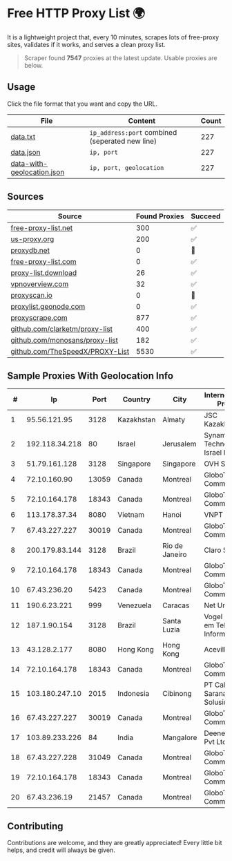 
# Free HTTP Proxy List 🌍

It is a lightweight project that, every 10 minutes, scrapes lots of free-proxy sites, validates if it works, and serves a clean proxy list.


> Scraper found **7547** proxies at the latest update. Usable proxies are below.

## Usage

Click the file format that you want and copy the URL.


|File|Content|Count|
|----|-------|-----|
|[data.txt](https://raw.githubusercontent.com/themiralay/Proxy-List-World/master/data.txt)|`ip_address:port` combined (seperated new line)|227|
|[data.json](https://raw.githubusercontent.com/themiralay/Proxy-List-World/master/data.json)|`ip, port`|227|
|[data-with-geolocation.json](https://raw.githubusercontent.com/themiralay/Proxy-List-World/master/data-with-geolocation.json)|`ip, port, geolocation`|227|

## Sources

|Source|Found Proxies|Succeed|
|------|-------------|-------|
|[free-proxy-list.net](https://free-proxy-list.net)|300|✅|
|[us-proxy.org](https://www.us-proxy.org)|200|✅|
|[proxydb.net](http://proxydb.net)|0|🚫|
|[free-proxy-list.com](https://free-proxy-list.com/?page=&port=&type%5B%5D=http&type%5B%5D=https&up_time=0&search=Search)|0|✅|
|[proxy-list.download](https://www.proxy-list.download/HTTP)|26|✅|
|[vpnoverview.com](https://vpnoverview.com/privacy/anonymous-browsing/free-proxy-servers)|32|✅|
|[proxyscan.io](https://www.proxyscan.io)|0|🚫|
|[proxylist.geonode.com](https://proxylist.geonode.com/api/proxy-list?limit=300&page=1&sort_by=lastChecked&sort_type=desc&protocols=http,https)|0|✅|
|[proxyscrape.com](https://api.proxyscrape.com/v2/?request=displayproxies&protocol=http&timeout=10000&country=all&ssl=all&anonymity=all)|877|✅|
|[github.com/clarketm/proxy-list](https://raw.githubusercontent.com/clarketm/proxy-list/master/proxy-list-raw.txt)|400|✅|
|[github.com/monosans/proxy-list](https://raw.githubusercontent.com/monosans/proxy-list/main/proxies/http.txt)|182|✅|
|[github.com/TheSpeedX/PROXY-List](https://raw.githubusercontent.com/TheSpeedX/PROXY-List/master/http.txt)|5530|✅|


## Sample Proxies With Geolocation Info

|#|Ip|Port|Country|City|Internet Service Provider|
|-|--|----|-------|----|-------------------------|
|1|95.56.121.95|3128|Kazakhstan|Almaty|JSC Kazakhtelecom|
|2|192.118.34.218|80|Israel|Jerusalem|Synamedia Technologies Israel Ltd|
|3|51.79.161.128|3128|Singapore|Singapore|OVH SAS|
|4|72.10.160.90|13059|Canada|Montreal|GloboTech Communications|
|5|72.10.164.178|18343|Canada|Montreal|GloboTech Communications|
|6|113.178.37.34|8080|Vietnam|Hanoi|VNPT|
|7|67.43.227.227|30019|Canada|Montreal|GloboTech Communications|
|8|200.179.83.144|3128|Brazil|Rio de Janeiro|Claro S.A.|
|9|72.10.164.178|18343|Canada|Montreal|GloboTech Communications|
|10|67.43.236.20|5423|Canada|Montreal|GloboTech Communications|
|11|190.6.23.221|999|Venezuela|Caracas|Net Uno|
|12|187.1.90.154|3128|Brazil|Santa Luzia|Vogel Soluções em Telecom e Informática S/A|
|13|43.128.2.177|8080|Hong Kong|Hong Kong|Aceville Pte.ltd|
|14|72.10.164.178|18343|Canada|Montreal|GloboTech Communications|
|15|103.180.247.10|2015|Indonesia|Cibinong|PT Cakrawala Sarana Solusindo|
|16|67.43.227.227|30019|Canada|Montreal|GloboTech Communications|
|17|103.89.233.226|84|India|Mangalore|Deenet Services Pvt Ltd|
|18|67.43.227.228|31049|Canada|Montreal|GloboTech Communications|
|19|72.10.164.178|18343|Canada|Montreal|GloboTech Communications|
|20|67.43.236.19|21457|Canada|Montreal|GloboTech Communications|



## Contributing

Contributions are welcome, and they are greatly appreciated! Every
little bit helps, and credit will always be given.

